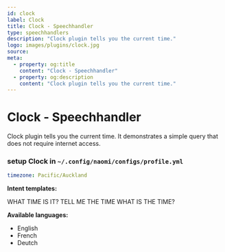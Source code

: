 ```yaml
---
id: clock
label: Clock
title: Clock - Speechhandler
type: speechhandlers
description: "Clock plugin tells you the current time."
logo: images/plugins/clock.jpg
source:
meta:
  - property: og:title
    content: "Clock - Speechhandler"
  - property: og:description
    content: "Clock plugin tells you the current time."
---
```



# Clock - Speechhandler <Badge text="Included"/>

<PluginLogo/> 

Clock plugin tells you the current time. It demonstrates a simple query that does not require internet access.

### setup Clock in `~/.config/naomi/configs/profile.yml`

```yaml
timezone: Pacific/Auckland
```

**Intent templates:**

 WHAT TIME IS IT?
 TELL ME THE TIME
 WHAT IS THE TIME?

**Available languages:**

* English
* French
* Deutch

<EditPageLink/>